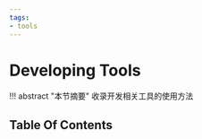 ```yaml
---
tags:
- tools
---
```


# Developing Tools

!!! abstract "本节摘要"
    收录开发相关工具的使用方法

## Table Of Contents
